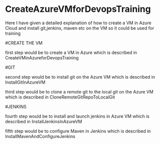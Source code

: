 # CreateAzureVMforDevopsTraining
Here I have given a detailed explanation of how to create a VM in Azure Cloud and install git,jenkins, maven etc on the VM so it could be used for training 

#CREATE THE VM

first step would be to create a VM in Azure which is described in CreateVMinAzureforDevopsTraining

#GIT

second step would be to install git on the Azure VM which is described in InstallGitInAzureVM

third step would be to clone a remote git to the local git on the Azure VM which is described in CloneRemoteGitRepoToLocalGit

#JENKINS

fourth step would be to install and launch jenkins in Azure VM which is described in InstallJenkinsInAzureVM

fifth step would be to configure Maven in Jenkins which is described in InstallMavenAndConfigureJenkins

